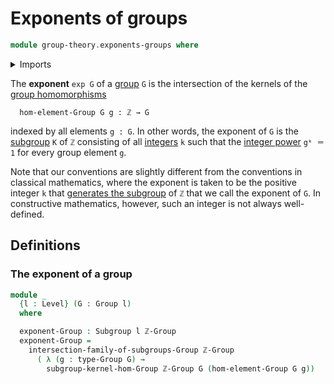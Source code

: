 # Exponents of groups

```agda
module group-theory.exponents-groups where
```

<details><summary>Imports</summary>

```agda
open import elementary-number-theory.group-of-integers

open import foundation.universe-levels

open import group-theory.free-groups-with-one-generator
open import group-theory.groups
open import group-theory.intersections-subgroups-groups
open import group-theory.kernels
open import group-theory.subgroups
```

</details>

The **exponent** `exp G` of a [group](group-theory.groups.md) `G` is the
intersection of the kernels of the
[group homomorphisms](group-theory.homomorphisms-groups.md)

```text
  hom-element-Group G g : ℤ → G
```

indexed by all elements `g : G`. In other words, the exponent of `G` is the
[subgroup](group-theory.subgroups.md) `K` of `ℤ` consisting of all
[integers](elementary-number-theory.integers.md) `k` such that the
[integer power](group-theory.integer-powers-of-elements-groups.md) `gᵏ ＝ 1` for
every group element `g`.

Note that our conventions are slightly different from the conventions in
classical mathematics, where the exponent is taken to be the positive integer
`k` that
[generates the subgroup](group-theory.subgroups-generated-by-elements-groups.md)
of `ℤ` that we call the exponent of `G`. In constructive mathematics, however,
such an integer is not always well-defined.

## Definitions

### The exponent of a group

```agda
module _
  {l : Level} (G : Group l)
  where

  exponent-Group : Subgroup l ℤ-Group
  exponent-Group =
    intersection-family-of-subgroups-Group ℤ-Group
      ( λ (g : type-Group G) →
        subgroup-kernel-hom-Group ℤ-Group G (hom-element-Group G g))
```
